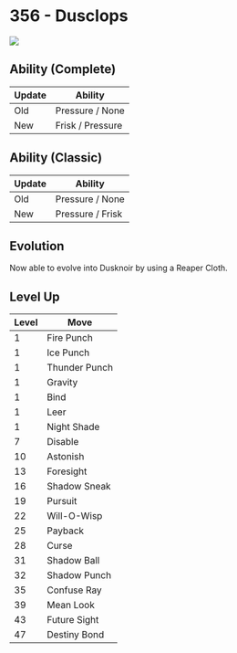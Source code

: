 # 356 - Dusclops
![][356]

## Ability (Complete)

Update | Ability
---    | ---
Old    | Pressure / None
New    | Frisk / Pressure

## Ability (Classic)

Update | Ability
---    | ---
Old    | Pressure / None
New    | Pressure / Frisk

## Evolution
Now able to evolve into Dusknoir by using a Reaper Cloth.

## Level Up

Level | Move
---   | ---
  1   | Fire Punch
  1   | Ice Punch
  1   | Thunder Punch
  1   | Gravity
  1   | Bind
  1   | Leer
  1   | Night Shade
  7   | Disable
 10   | Astonish
 13   | Foresight
 16   | Shadow Sneak
 19   | Pursuit
 22   | Will-O-Wisp
 25   | Payback
 28   | Curse
 31   | Shadow Ball
 32   | Shadow Punch
 35   | Confuse Ray
 39   | Mean Look
 43   | Future Sight
 47   | Destiny Bond

[356]: ../img/pokemon/356.png

